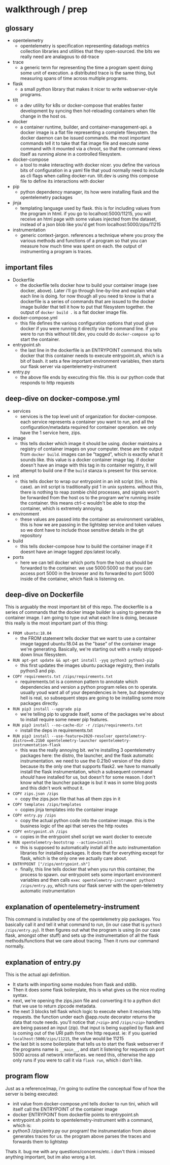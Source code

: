 # walkthrough / prep
## glossary
- opentelemetry
    + opentelemetry is specification representing datadogs metrics collection libraries and utilities that they open-sourced. the bits we really need are analagous to dd-trace
- trace
    + a generic term for representing the time a program spent doing some unit of execution. a distributed trace is the same thing, but measuring spans of time across multiple programs.
- flask
    + a small python library that makes it nicer to write webserver-style programs.
- tilt
    + a dev utility for k8s or docker-compose that enables faster development by syncing then hot-reloading containers when file change in the host os.
- docker 
    + a container runtime, builder, and container-management-api. a docker image is a flat file representing a complete filesystem. the docker daemon can be issued commands. the most important commands tell it to take that flat image file and execute some command with it mounted via a chroot, so that the command views itself as running alone in a controlled filesystem.
- docker-compose
    + a tool to make interacting with docker nicer. you define the various bits of configuration in a yaml file that youd normally need to include as cli flags when calling docker-run. tilt.dev is using this compose file to define its interactions with docker
- pip
    + python dependency manager, its how were installing flask and the opentelemetry packages
- jinja
    + templating language used by flask. this is for including values from the program in html. if you go to localhost:5000/11215, you will receive an html page with some values injected from the dataset, instead of a json blob like you'd get from localhost:5000/zips/11215
- instrumentation
    + generic context-jargon. references a technique where you proxy the various methods and functions of a program so that you can measure how much time was spent on each. the output of instrumenting a program is traces.

## important files
- Dockerfile
    + the dockerfile tells docker how to build your container image (see docker, above). Later i'll go through line-by-line and explain what each line is doing. for now though all you need to know is that a dockerfile is a series of commands that are issued to the docker image builder that tell it how to put that filesystem together. the output of `docker build .` is a flat docker image file.
- docker-compose.yml
    + this file defines the various configuration options that youd give docker if you were running it directly via the command line. if you were to run this without tilt.dev, you could do `docker-compose up` to start the container. 
- entrypoint.sh
    + the last line in the dockerfile is an ENTRYPOINT command. this tells docker that this container needs to execute entrypoint.sh, which is a bit of bash. it sets a few important environment variables, then starts our flask server via opentelemetry-instrument
- entry.py
    + the above file ends by executing this file. this is our python code that responds to http requests

## deep-dive on docker-compose.yml
- services
    + services is the top level unit of organization for docker-compose. each service represents a container you want to run, and all the configuration/metadata required for container operation. we only have the 1 service here, zips.
- image
    + this tells docker which image it should be using. docker maintains a registry of container images on your computer. these are the output from `docker build`. images can be "tagged", which is exactly what it sounds like. this value is a docker container image tag. if docker doesn't have an image with this tag in its container registry, it will attempt to build one if the `build` stanza is present for this service.
- init
    + this tells docker to wrap our entrypoint in an init script (tini, in this case). an init script is traditionally pid 1 in unix systems. without this, there is nothing to reap zombie child processes, and signals won't be forwarded from the host os to the program we're running inside the container. this means ctrl-c wouldn't be able to stop the container, which is extremely annoying.
- environment
    + these values are passed into the container as environment variables, this is how we are passing in the lightstep service and token values so we dont have to include those sensitive details in the git repository
- build
    + this tells docker-compose how to build the container image if it doesnt have an image tagged zips:latest locally.
- ports
    + here we can tell docker which ports from the host os should be forwarded to the container. we use 5000:5000 so that you can access port 5000 in the browser and its forwarded to port 5000 inside of the container, which flask is listening on.

## deep-dive on Dockerfile
This is arguably the most important bit of this repo. The dockerfile is a series of commands that the docker image builder is using to generate the container image. I am going to type out what each line is doing, because this really is the most important part of this thing:

- `FROM ubuntu:18.04`
    + the FROM statement tells docker that we want to use a container image tagged ubuntu:18.04 as the "base" of the container image we're generating. Basically, we're starting out with a really stripped-down linux filesystem.
- `RUN apt-get update && apt-get install -yyq python3 python3-pip`
    + this first updates the images ubuntu package registry, then installs python3 and pip.
- `COPY requirements.txt /zips/requirements.txt`
    + requirements.txt is a common pattern to annotate which dependencies and version a python program relies on to operate. usually youd want all of your dependencies in here, but dependency hell is real, so subsequent steps are going to be installing some more packages directly.
- `RUN pip3 install --upgrade pip`
    + we're telling pip to upgrade itself, some of the packages we're about to install require some newer pip features.
- `RUN pip3 install --no-cache-dir -r /zips/requirements.txt`
    + install the deps in requirements.txt
- `RUN pip3 install --use-feature=2020-resolver opentelemetry-distro==0.21b0 opentelemetry-launcher opentelemetry-instrumentation-flask`
    + this was the really annoying bit. we're installing 3 opentelemetry packages here: the distro, the launcher, and the flask automatic instrumentation. we need to use the 0.21b0 version of the distro because its the only one that supports flask2. we have to manually install the flask instrumentation, which a subsequent command *should* have installed for us, but doesn't for some reason. I don't know what the launcher package is but it was in some blog posts and this didn't work without it.
- `COPY zips.json /zips`
    + copy the zips.json file that has all them zips in it
- `COPY templates /zips/templates`
    + copies jinja templates into the container image
- `COPY entry.py /zips`
    + copy the actual python code into the container image. this is the business logic of the api that serves the http routes
- `COPY entrypoint.sh /zips`
    + copies in the entrypoint shell script we want docker to execute
- `RUN opentelemetry-bootstrap --action=install`
    + this is supposed to automatically install all the auto instrumentation libraries for installed packages. It does that for everything except for flask, which is the only one we actually care about.
- `ENTRYPOINT ["/zips/entrypoint.sh"]`
    + finally, this line tells docker that when you run this container, the process to spawn. our entrypoint sets some important environment variables and then calls `exec opentelemetry-instrument python3 /zips/entry.py`, which runs our flask server with the open-telemetry automatic instrumentation

## explanation of opentelemetry-instrument
This command is installed by one of the opentelemetry pip packages. You basically call it and tell it what command to run, (in our case that is `python3 /zips/entry.py`). It then figures out what the program is using (in our case flask, amongst other stuff) and sets up the instrumentation of all the flask methods/functions that we care about tracing. Then it runs our command normally.

## explanation of entry.py
This is the actual api definition.
- It starts with importing some modules from flask and stdlib.
- Then it does some flask boilerplate, this is what gives us the nice routing syntax.
- next, we're opening the zips.json file and converting it to a python dict that we use to return zipcode metadata. 
- the next 3 blocks tell flask which logic to execute when it receives http requests. the function under each @app.route decorator returns the data that route needs. you'll notice that `/<zip>` and `/zips/<zip>` handlers are being passed an input (zip). that input is being supplied by flask and is coming out of the URI path from the http request. ie: if you queried `localhost:5000/zips/11215`, the value would be 11215
- the last bit is some boilerplate that tells us to start the flask webserver if the programs name is `__main__`, and start it listening for requests on port 5000 across all network interfaces. we need this, otherwise the app only runs if you were to call it via `flask run`, which i don't like.

## program flow
Just as a reference/map, i'm going to outline the conceptual flow of how the server is being executed:

- init value from docker-compose.yml tells docker to run tini, which will itself call the ENTRYPOINT of the container image
- docker ENTRYPOINT from dockerfile points to entrypoint.sh
- entrypoint.sh points to opentelemetry-instrument with a command, which is:
- python3 /zips/entry.py our program! the instrumentation from above generates traces for us. the program above parses the traces and forwards them to lightstep

Thats it. bug me with any questions/concerns/etc. i don't think i missed anything important, but im also wrong a lot.
